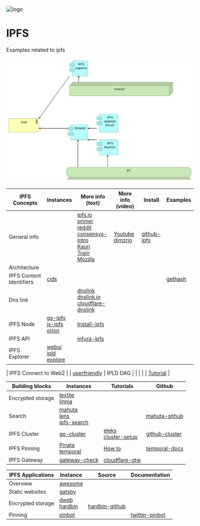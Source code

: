 ![logo][]

[logo]:   https://web3examples.github.io/logo.png

# IPFS
Examples related to ipfs

![](architecture/ipfs.svg)


| IPFS Concepts   | Instances                   | More info (text) | More info (video) |   Install  |  Examples |
| --------------- |  ---------                  | ---------       | ---------          | ---------  |  -------- | 
| General info    |                                    | [ipfs.io]<br>[primer]<br>[reddit]<br>[consensys-intro]<br>[Kauri]<br>[Train]<br>[Mozilla]|[Youtube]<br>[dimzrio]| [github-ipfs] 
| Architecture    |                                    | 
| IPFS Content Identifiers | [cids]                    |                 |                    |            |[gethash](gethash) 
| Dns link        |                                    | [dnslink]<br>[dnslink.io]<br>[cloudflare-dnslink]     |
| IPFS Node       | [go-ipfs]<br>[js-ipfs]<br>[orion]  | [Install-ipfs]
| IPFS API        |    | [infura-ipfs]
| IPFS Explorer   | [webui]<br> [ipld explore]

| IPFS Connect to Web2 |                        | [userfriendly]
| IPLD DAG        |                               |                |                    |          |  [Tutorial] |


[ipfs.io]:         https://ipfs.io
[primer]:          http://dweb-primer.ipfs.io 
[reddit]:          https://www.reddit.com/r/IPFS
[IPFS Alpha Demo]: https://www.youtube.com/watch?v=8CMxDNuuAiQ
[Install IPFS]:    https://docs.ipfs.io/introduction/install/
[Tutorial]:        https://proto.school/#/tutorials
[go-ipfs]:         https://github.com/ipfs/go-ipfs
[js-ipfs]:         https://github.com/ipfs/js-ipfs
[orion]:           https://orion.siderus.io
[webui]:           https://webui.ipfs.io
[ipld explore]:    https://explore.ipld.io/
[github-ipfs]:     https://github.com/ipfs
[userfriendly]:    https://hackernoon.com/ten-terrible-attempts-to-make-the-inter-planetary-file-system-human-friendly-e4e95df0c6fa
[cids]:            https://docs.ipfs.io/guides/concepts/cid/
[dnslink]:         https://docs.ipfs.io/guides/concepts/dnslink/
[dnslink.io]:      http://dnslink.io/
[consensys-intro]: https://medium.com/@ConsenSys/an-introduction-to-ipfs-9bba4860abd0 
[How to]:          https://medium.com/pinata/how-to-pin-to-ipfs-effortlessly-ba3437b33885
[Install-ipfs]:    https://kauri.io/article/b01b9b7bebcd4ebf80edf021bdd0e232
[Kauri]:           https://kauri.io/search-results?q=ipfs
[Train]:           https://decentralized.blog/getting-to-know-ipfs.html
[Youtube]:         https://www.youtube.com/results?search_query=ipfs
[Mozilla]:         https://hacks.mozilla.org/?s=ipfs
[dimzrio]:         https://www.youtube.com/playlist?list=PLNblnG6W6-KImttnlK9zRdJ_iqyUMvHz7
[eleks]:           https://labs.eleks.com/2019/03/ipfs-network-data-replication.html
[github-cluster]:  https://github.com/ipfs/ipfs-cluster
[go-cluster]:      https://cluster.ipfs.io/
[cluster-setup]:   https://medium.com/coinmonks/setting-up-your-first-distributed-private-storage-network-on-ipfs-part-1-a6ff15222b90
[infura-ipfs]:     https://infura.io/docs/ipfs/get/pin_add
[cloudflare-dnslink]: https://developers.cloudflare.com/distributed-web/ipfs-gateway/connecting-website/


| Building blocks   | Instances | Tutorials |  Github |
| ---------------   |  ---------  |----------- | ------ |
| Encrypted storage | [textile]<br>[linnia]
| Search            | [mahuta]<br>[lens]<br>[ipfs-search] | | [mahuta-github]
| IPFS Cluster      | [go-cluster]   | [eleks]<br>[cluster-setup]   | [github-cluster]
| IPFS Pinning      | [Pinata]<br>[temporal] | [How to] | [temporal-docs]
| IPFS Gateway      | [gateway-check] | [cloudflare-gtw] | | [gtw-setup]

[Pinata]:          https://pinata.cloud
[temporal]:       https://temporal.cloud/
[temporal-docs]:  https://ipfs.io/ipns/docs.api.temporal.cloud/
[textile]:         https://textile.io/
[linnia]:          https://github.com/ConsenSys/linnia-resources
[lens]:            https://temporal.cloud/lens
[ipfs-search]:     https://ipfs-search.com
[mahuta-github]:   https://github.com/ConsenSys/Mahuta
[mahuta]:          https://kauri.io/article/874b1fe11d00406bbbef053405fd4538/ipfs-store-a-search-engine-for-the-distributed-web
[gateway-check]:   https://ipfs.github.io/public-gateway-checker
[cloudflare-gtw]:  https://developers.cloudflare.com/distributed-web/ipfs-gateway/
[gtw-setup]:       https://medium.com/@rossbulat/introduction-to-ipfs-set-up-nodes-on-your-network-with-http-gateways-10e21ea689a4


| IPFS Applications | Instance            |  Source | Documentation |
| ---------------   |  ---------          | ------     | -|
| Overview          | [awesome]
| Static websites   | [gatsby] 
| Encrypted storage | [dweb]<br>[hardbin] | <br>[hardbin-github]
| Pinning           | [pinbot]  |         | [twitter-pinbot]



[gatsby]:         https://interplanetarygatsby.com/ipfs-deploy/
[awesome]:        https://awesome.ipfs.io
[dweb]:           https://dweb.page/  
[hardbin]:        https://hardbin.com
[hardbin-github]: https://github.com/jes/hardbin
[pinbot]:         https://twitter.com/ipfspin
[twitter-pinbot]: https://github.com/hsanjuan/twitter-pinbot
